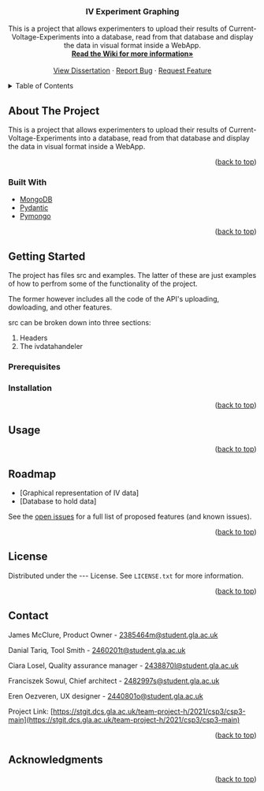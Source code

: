 <div id="top"></div>



<br />
<div align="center">

<h3 align="center">IV Experiment Graphing</h3>

  <p align="center">
    This is a project that allows experimenters to upload their results of Current-Voltage-Experiments into a database, read from that database and display the data in visual format inside a WebApp. 
    <br />
    <a href="https://stgit.dcs.gla.ac.uk/team-project-h/2021/csp3/csp3-main/-/wikis/home"><strong>Read the Wiki for more information»</strong></a>
    <br />
    <br />
    <a href="https://stgit.dcs.gla.ac.uk/team-project-h/2021/csp3/csp3-dissertation">View Dissertation</a>
    ·
    <a href="https://stgit.dcs.gla.ac.uk/team-project-h/2021/csp3/csp3-main">Report Bug</a>
    ·
    <a href="https://stgit.dcs.gla.ac.uk/team-project-h/2021/csp3/csp3-main">Request Feature</a>
  </p>
</div>



<!-- TABLE OF CONTENTS -->
<details>
  <summary>Table of Contents</summary>
  <ol>
    <li>
      <a href="#about-the-project">About The Project</a>
      <ul>
        <li><a href="#built-with">Built With</a></li>
      </ul>
    </li>
    <li>
      <a href="#getting-started">Getting Started</a>
      <ul>
        <li><a href="#prerequisites">Prerequisites</a></li>
        <li><a href="#installation">Installation</a></li>
      </ul>
    </li>
    <li><a href="#usage">Usage</a></li>
    <li><a href="#roadmap">Roadmap</a></li>
    <li><a href="#license">License</a></li>
    <li><a href="#contact">Contact</a></li>
    <li><a href="#acknowledgments">Acknowledgments</a></li>
  </ol>
</details>



<!-- ABOUT THE PROJECT -->
## About The Project

This is a project that allows experimenters to upload their results of Current-Voltage-Experiments into a database, read from that database and display the data in visual format inside a WebApp. 

<p align="right">(<a href="#top">back to top</a>)</p>



### Built With

* [MongoDB](https://www.mongodb.com/)
* [Pydantic](https://pydantic-docs.helpmanual.io/)
* [Pymongo](https://pypi.org/project/pymongo/)

<p align="right">(<a href="#top">back to top</a>)</p>



<!-- GETTING STARTED -->
## Getting Started
The project has files src and examples. The latter of these are just examples of how to perfrom some of the 
functionality of the project.

The former however includes all the code of the API's uploading, dowloading, and other features. 

src can be broken down into three sections:

1. Headers
2. The ivdatahandeler 
### Prerequisites


### Installation


<p align="right">(<a href="#top">back to top</a>)</p>



<!-- USAGE EXAMPLES -->
## Usage

<p align="right">(<a href="#top">back to top</a>)</p>



<!-- ROADMAP -->
## Roadmap

- [Graphical representation of IV data] 
- [Database to hold data] 


See the [open issues](https://stgit.dcs.gla.ac.uk/team-project-h/2021/csp3/csp3-main/-/issues) for a full list of proposed features (and known issues).

<p align="right">(<a href="#top">back to top</a>)</p>



<!-- LICENSE -->
## License

Distributed under the --- License. See `LICENSE.txt` for more information.

<p align="right">(<a href="#top">back to top</a>)</p>



<!-- CONTACT -->
## Contact

James McClure, Product Owner - 2385464m@student.gla.ac.uk

Danial Tariq, Tool Smith - 2460201t@student.gla.ac.uk

Ciara Losel, Quality assurance manager - 2438870l@student.gla.ac.uk

Franciszek Sowul, Chief architect - 2482997s@student.gla.ac.uk

Eren Oezveren, UX designer - 2440801o@student.gla.ac.uk


Project Link: [https://stgit.dcs.gla.ac.uk/team-project-h/2021/csp3/csp3-main](https://stgit.dcs.gla.ac.uk/team-project-h/2021/csp3/csp3-main)

<p align="right">(<a href="#top">back to top</a>)</p>



<!-- ACKNOWLEDGMENTS -->
## Acknowledgments

<p align="right">(<a href="#top">back to top</a>)</p>



